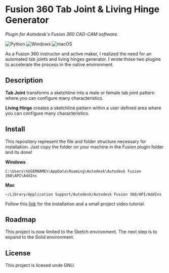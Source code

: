 # Fusion 360 Tab Joint & Living Hinge Generator 

*Plugin for Autodesk's Fusion 360 CAD-CAM software.*

![Python](https://img.shields.io/badge/python-3670A0?style=for-the-badge&logo=python&logoColor=ffdd54) ![Windows](https://img.shields.io/badge/Windows-0078D6?style=for-the-badge&logo=windows&logoColor=white) ![macOS](https://img.shields.io/badge/mac%20os-000000?style=for-the-badge&logo=macos&logoColor=F0F0F0)

As a Fusion 360 instructor and active maker, I realized the need for an automated tab joints and living hinges generator. I wrote those two plugins to accelerate the process in the native environment.

## Description

**Tab Joint** transforms a sketchline into a male or female tab joint pattern where you can configure many characteristics.

**Living Hinge** creates a sketchline pattern within a user defined area where you can configure many characteristics.


## Install

This repository represent the file and folder structure necessary for installation. Just copy the folder on your machine in the Fusion plugin folder and its done! 

**Windows**
```
C:\Users\%USERNAME%\AppData\Roaming\Autodesk\Autodesk Fusion 360\API\AddIns
```
**Mac**
```
~/Library/Application Support/Autodesk/Autodesk Fusion 360/API/AddIns
```
Follow this [link](https://blogs.discovery.edu.hk/aap/tabs-and-living-hinge-plugin/) for the installation and a small project video tutorial. 

## Roadmap
This project is now limited to the Sketch environment. The next step is to expand to the Solid environment.

## License

This project is licesed unde GNU.





